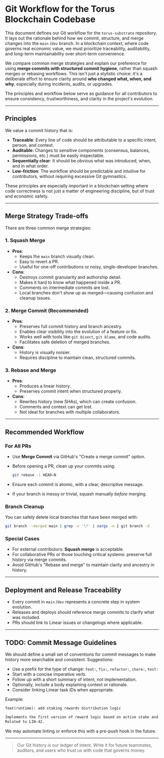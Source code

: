 # Git Workflow for the Torus Blockchain Codebase

This document defines our Git workflow for the `torus-substrate` repository. It lays out the rationale behind how we commit, structure, and merge changes into the `main` /`dev` branch. In a blockchain context, where code governs real economic value, we must prioritize traceability, auditability, and long-term maintainability over short-term convenience.

We compare common merge strategies and explain our preference for using **merge commits with structured commit hygiene**, rather than squash merges or rebasing workflows. This isn't just a stylistic choice: it's a deliberate effort to ensure clarity around **who changed what, when, and why**, especially during incidents, audits, or upgrades.

The principles and workflow below serve as guidance for all contributors to ensure consistency, trustworthiness, and clarity in the project's evolution.

---

## Principles

We value a commit history that is:

- **Traceable**: Every line of code should be attributable to a specific intent, person, and context.
- **Auditable**: Changes to sensitive components (consensus, balances, permissions, etc.) must be easily inspectable.
- **Sequentially clear**: It should be obvious what was introduced, when, and in what order.
- **Low-friction**: The workflow should be predictable and intuitive for contributors, without requiring excessive Git gymnastics.

These principles are especially important in a blockchain setting where code correctness is not just a matter of engineering discipline, but of trust and economic safety.

---

## Merge Strategy Trade-offs

There are three common merge strategies:

### 1. Squash Merge

- **Pros**:
  - Keeps the `main` branch visually clean.
  - Easy to revert a PR.
  - Useful for one-off contributions or noisy, single-developer branches.
- **Cons**:
  - Destroys commit granularity and authorship detail.
  - Makes it hard to know what happened inside a PR.
  - Comments on intermediate commits are lost.
  - Local branches don't show up as merged—causing confusion and cleanup issues.

### 2. Merge Commit (Recommended)

- **Pros**:
  - Preserves full commit history and branch ancestry.
  - Enables clear visibility into the evolution of a feature or fix.
  - Works well with tools like `git bisect`, `git blame`, and code audits.
  - Facilitates safe deletion of merged branches.
- **Cons**:
  - History is visually noisier.
  - Requires discipline to maintain clean, structured commits.

### 3. Rebase and Merge

- **Pros**:
  - Produces a linear history.
  - Preserves commit intent when structured properly.
- **Cons**:
  - Rewrites history (new SHAs), which can create confusion.
  - Comments and context can get lost.
  - Not ideal for branches with multiple collaborators.

---

## Recommended Workflow

### For All PRs

- Use **Merge Commit** via GitHub's "Create a merge commit" option.
- Before opening a PR, clean up your commits using:

  ```sh
  git rebase -i HEAD~N
  ```

- Ensure each commit is atomic, with a clear, descriptive message.
- If your branch is messy or trivial, squash manually *before* merging.

### Branch Cleanup

You can safely delete local branches that have been merged with:

```sh
git branch --merged main | grep -v '\*' | xargs -n 1 git branch -d
```

### Special Cases

- For external contributors: **Squash merge** is acceptable.
- For collaborative PRs or those touching critical systems: preserve full history via merge commits.
- Avoid GitHub's "Rebase and merge" to maintain clarity and ancestry in history.

---

## Deployment and Release Traceability

- Every commit in `main` /`dev` represents a concrete step in system evolution.
- Releases and deploys should reference merge commits to clarify what was included.
- PRs should link to Linear issues or changelogs where applicable.

---

## TODO: Commit Message Guidelines

We should define a small set of conventions for commit messages to make history more searchable and consistent. Suggestions:

- Use a prefix for the type of change: `feat:`, `fix:`, `refactor:`, `chore:`, `test:`
- Start with a concise imperative verb.
- Follow up with a short summary of intent, not implementation.
- Optionally, include a body explaining context or rationale.
- Consider linking Linear task IDs when appropriate.

Example:

```txt
feat(runtime): add staking rewards distribution logic

Implements the first version of reward logic based on active stake and session intervals.
Related to LIN-42.
```

We may automate linting or enforce this with a pre-push hook in the future.

---

> Our Git history is our ledger of intent. Write it for future teammates, auditors, and users who trust us with code that governs money.
